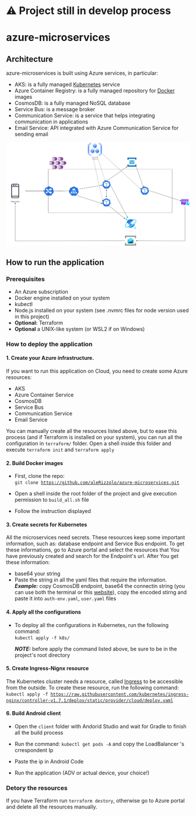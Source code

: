 # ⚠️ Project still in develop process
# azure-microservices

## Architecture

azure-microservices is built using Azure services, in particular:

- AKS: is a fully managed [Kubernetes](https://kubernetes.io/it/docs/concepts/overview/what-is-kubernetes/) service
- Azure Container Registry: is a fully managed repository for [Docker](https://www.docker.com/) images
- CosmosDB: is a fully managed NoSQL database
- Service Bus: is a message broker
- Communication Service: is a service that helps integrating communication in applications
- Email Service: API integrated with Azure Communication Service for sending email

![architecture](./images/architecture.png)

## How to run the application

### Prerequisites

- An Azure subscription
- Docker engine installed on your system
- kubectl
- Node.js installed on your system (see .nvmrc files for node version used in this project)
- **Optional:** Terraform
- **Optional** a UNIX-like system (or WSL2 if on Windows)

### How to deploy the application

#### 1. Create your Azure infrastructure.<br>

If you want to run this application on Cloud, you need to create some Azure resources:

- AKS
- Azure Container Service
- CosmosDB
- Service Bus
- Communication Service
- Email Service

You can manually create all the resources listed above, but to ease this process (and if Terraform is installed on your system), you can run all the configuration in <code>terraform/</code> folder. Open a shell inside this folder and execute <code>terraform init</code> and <code>terraform apply</code>

#### 2. Build Docker images<br>

- First, clone the repo:<br>
  <code>git clone https://github.com/aleRizzolo/azure-microservices.git</code>

- Open a shell inside the root folder of the project and give execution permission to <code>build_all.sh</code> file

- Follow the instruction displayed

#### 3. Create secrets for Kubernetes

All the microservices need secrets. These resources keep some important information, such as: database endpoint and Service Bus endpoint. To get these informations, go to Azure portal and select the resources that You have previously created and search for the Endpoint's url. After You get these information:

- base64 your string
- Paste the string in all the yaml files that require the information.<br>
  **_Example:_** copy CosmosDB endpoint, base64 the connectin string (you can use both the terminal or this [website](https://www.base64encode.org/)), copy the encoded stirng and paste it into <code>auth-env.yaml</code>, <code>user.yaml</code> files

#### 4. Apply all the configurations <br>

- To deploy all the configurations in Kubernetes, run the following command:<br>
  <code>kubectl apply -f k8s/</code>

  **_NOTE:_** before apply the command listed above, be sure to be in the project's root directory

#### 5. Create Ingress-Nignx resource

The Kubernetes cluster needs a resource, called [Ingress](https://kubernetes.io/docs/concepts/services-networking/ingress/) to be accessible from the outside. To create these resource, run the following command:
<code>kubectl apply -f https://raw.githubusercontent.com/kubernetes/ingress-nginx/controller-v1.7.1/deploy/static/provider/cloud/deploy.yaml</code>

#### 6. Build Android client

- Open the <code>client</code> folder with Andorid Studio and wait for Gradle to finish all the build process

- Run the command: <code>kubectl get pods -A</code> and copy the LoadBalancer 's crrespondent Ip

- Paste the ip in Android Code

- Run the application (ADV or actual device, your choice!)

### Detory the resources

If you have Terraform run <code>terraform destory</code>, otherwise go to Azure portal and delete all the resources manually.

